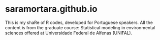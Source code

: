 # saramortara.github.io

This is my shaRe of R codes, developed for Portuguese speakers. All the content is from the graduate course: Statistical modeling in environmental sciences offered at Universidade Federal de Alfenas (UNIFAL).


